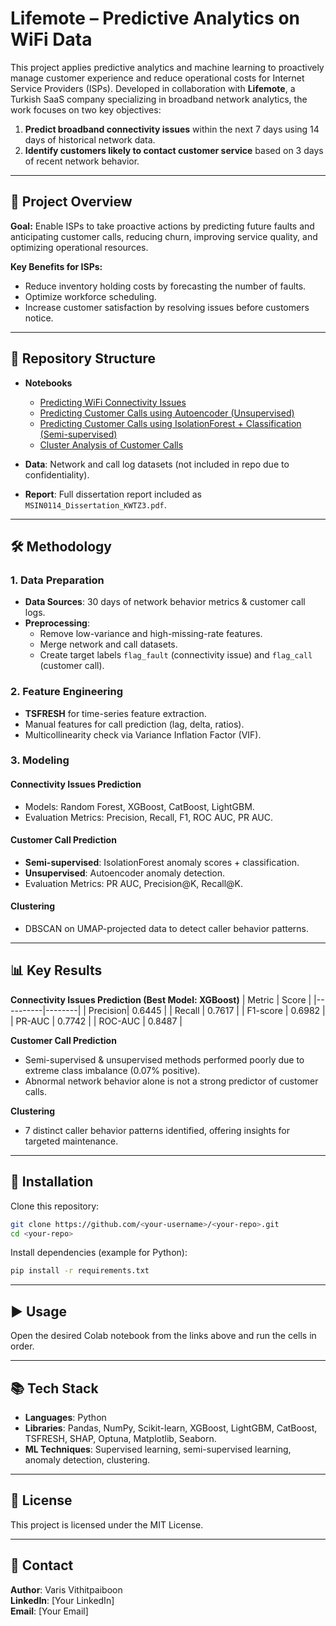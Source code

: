 # Lifemote – Predictive Analytics on WiFi Data

This project applies predictive analytics and machine learning to proactively manage customer experience and reduce operational costs for Internet Service Providers (ISPs). Developed in collaboration with **Lifemote**, a Turkish SaaS company specializing in broadband network analytics, the work focuses on two key objectives:
1. **Predict broadband connectivity issues** within the next 7 days using 14 days of historical network data.
2. **Identify customers likely to contact customer service** based on 3 days of recent network behavior.

---

## 📌 Project Overview

**Goal:** Enable ISPs to take proactive actions by predicting future faults and anticipating customer calls, reducing churn, improving service quality, and optimizing operational resources.

**Key Benefits for ISPs:**
- Reduce inventory holding costs by forecasting the number of faults.
- Optimize workforce scheduling.
- Increase customer satisfaction by resolving issues before customers notice.

---

## 📂 Repository Structure

- **Notebooks**
  - [Predicting WiFi Connectivity Issues](https://colab.research.google.com/drive/1U8C83hP4goEIJdYdnpwQ7ant9txX7mW_?usp=sharing)
  - [Predicting Customer Calls using Autoencoder (Unsupervised)](https://colab.research.google.com/drive/1hOh0yimT-2cBj3Bw2hUYsouoK5HjRtZl?usp=sharing)
  - [Predicting Customer Calls using IsolationForest + Classification (Semi-supervised)](https://colab.research.google.com/drive/1sBOgsxIEa6uQw9_Spo0IWgp-in4ZkIKS?usp=sharing)
  - [Cluster Analysis of Customer Calls](https://colab.research.google.com/drive/1yXpHQf76k3E5xdmFsaCdYjwV9AvldTo2?usp=sharing)

- **Data**: Network and call log datasets (not included in repo due to confidentiality).

- **Report**: Full dissertation report included as `MSIN0114_Dissertation_KWTZ3.pdf`.

---

## 🛠 Methodology

### 1. Data Preparation
- **Data Sources**: 30 days of network behavior metrics & customer call logs.
- **Preprocessing**:
  - Remove low-variance and high-missing-rate features.
  - Merge network and call datasets.
  - Create target labels `flag_fault` (connectivity issue) and `flag_call` (customer call).

### 2. Feature Engineering
- **TSFRESH** for time-series feature extraction.
- Manual features for call prediction (lag, delta, ratios).
- Multicollinearity check via Variance Inflation Factor (VIF).

### 3. Modeling
#### **Connectivity Issues Prediction**
- Models: Random Forest, XGBoost, CatBoost, LightGBM.
- Evaluation Metrics: Precision, Recall, F1, ROC AUC, PR AUC.

#### **Customer Call Prediction**
- **Semi-supervised**: IsolationForest anomaly scores + classification.
- **Unsupervised**: Autoencoder anomaly detection.
- Evaluation Metrics: PR AUC, Precision@K, Recall@K.

#### **Clustering**
- DBSCAN on UMAP-projected data to detect caller behavior patterns.

---

## 📊 Key Results

**Connectivity Issues Prediction (Best Model: XGBoost)**
| Metric   | Score  |
|----------|--------|
| Precision| 0.6445 |
| Recall   | 0.7617 |
| F1-score | 0.6982 |
| PR-AUC   | 0.7742 |
| ROC-AUC  | 0.8487 |

**Customer Call Prediction**
- Semi-supervised & unsupervised methods performed poorly due to extreme class imbalance (0.07% positive).
- Abnormal network behavior alone is not a strong predictor of customer calls.

**Clustering**
- 7 distinct caller behavior patterns identified, offering insights for targeted maintenance.

---

## 🚀 Installation

Clone this repository:
```bash
git clone https://github.com/<your-username>/<your-repo>.git
cd <your-repo>
```

Install dependencies (example for Python):
```bash
pip install -r requirements.txt
```

---

## ▶️ Usage

Open the desired Colab notebook from the links above and run the cells in order.

---

## 📚 Tech Stack
- **Languages**: Python
- **Libraries**: Pandas, NumPy, Scikit-learn, XGBoost, LightGBM, CatBoost, TSFRESH, SHAP, Optuna, Matplotlib, Seaborn.
- **ML Techniques**: Supervised learning, semi-supervised learning, anomaly detection, clustering.

---

## 📜 License
This project is licensed under the MIT License.

---

## 📧 Contact
**Author**: Varis Vithitpaiboon  
**LinkedIn**: [Your LinkedIn]  
**Email**: [Your Email]  
